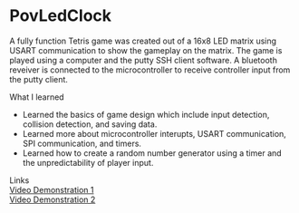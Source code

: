 # PovLedClock
A fully function Tetris game was created out of a 16x8 LED matrix using USART communication to show the gameplay on the matrix. The game is played using a computer and the putty SSH client software. A bluetooth reveiver is connected to the microcontroller to receive controller input from the putty client.

What I learned
* Learned the basics of game design which include input detection, collision detection, and saving data.  
* Learned more about microcontroller interupts, USART communication, SPI communication, and timers.
* Learned how to create a random number generator using a timer and the unpredictability of player input. 

Links  
[Video Demonstration 1](https://www.dropbox.com/s/3vhhq8mxhshum98/PovLedClock1.MOV?dl=0)  
[Video Demonstration 2](https://www.dropbox.com/s/ysak807ao08689e/PovLedClock2.mp4?dl=0)

